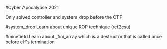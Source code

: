#Cyber Apocalypse 2021

Only solved controller and system_drop before the CTF

#system_drop 
Learn about unique ROP technique (ret2csu)

#minefield 
Learn about _fini_array which is a destructor that is called once before elf's termination


